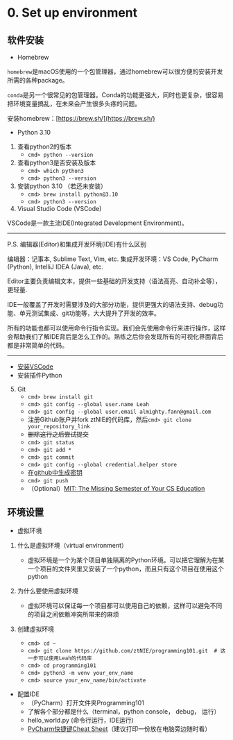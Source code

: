# 0. Set up environment

## 软件安装
* Homebrew

```homebrew```是macOS使用的一个包管理器，通过homebrew可以很方便的安装开发所需的各种package。

```conda```是另一个很常见的包管理器。Conda的功能更强大，同时也更复杂，很容易把环境变量搞乱，在未来会产生很多头疼的问题。

安装homebrew：[https://brew.sh/](https://brew.sh/)

* Python 3.10

1. 查看python2的版本  
	* ```cmd> python --version```  
2. 查看python3是否安装及版本
	* ```cmd> which python3```  
	* ```cmd> python3 --version```  
3. 安装python 3.10 （若还未安装）  
	* ```cmd> brew install python@3.10```  
	* ```cmd> python3 --version```
4. Visual Studio Code (VSCode)

VSCode是一款主流IDE(Integrated Development Environment)。

---
P.S. 编辑器(Editor)和集成开发环境(IDE)有什么区别

编辑器：记事本, Sublime Text, Vim, etc.
集成开发环境：VS Code, PyCharm (Python), IntelliJ IDEA (Java), etc.

Editor主要负责编辑文本，提供一些基础的开发支持（语法高亮、自动补全等），更轻量.

IDE一般覆盖了开发时需要涉及的大部分功能，提供更强大的语法支持、debug功能、单元测试集成、git功能等，大大提升了开发的效率。

所有的功能也都可以使用命令行指令实现。我们会先使用命令行来进行操作，这样会帮助我们了解IDE背后是怎么工作的。熟练之后你会发现所有的可视化界面背后都是非常简单的代码。

---

* [安装VSCode](https://www.jetbrains.com/pycharm/download/#section=mac)  
* 安装插件Python

5. Git
	* ```cmd> brew install git```
	* ```cmd> git config --global user.name Leah```
	* ```cmd> git config --global user.email almighty.fann@gmail.com```
	* 注册Github账户并fork ztNIE的代码库，然后```cmd> git clone your_repository_link```
	* ~~删除这行之后尝试提交~~
	* ```cmd> git status```
	* ```cmd> git add *```
	* ```cmd> git commit```
	* ```cmd> git config --global credential.helper store```
	* [在github中生成密钥](https://docs.github.com/en/enterprise-server@3.4/authentication/keeping-your-account-and-data-secure/creating-a-personal-access-token)
	* ```cmd> git push```
    *  （Optional）[MIT: The Missing Semester of Your CS Education](https://missing.csail.mit.edu/)

## 环境设置

* 虚拟环境

1. 什么是虚拟环境（virtual environment） 
	* 虚拟环境是一个为某个项目单独隔离的Python环境。可以把它理解为在某一个项目的文件夹里又安装了一个python，而且只有这个项目在使用这个python

2. 为什么要使用虚拟环境  
	* 虚拟环境可以保证每一个项目都可以使用自己的依赖，这样可以避免不同的项目之间依赖冲突所带来的麻烦

3. 创建虚拟环境
	* ```cmd> cd ~```
	* ```cmd> git clone https://github.com/ztNIE/programming101.git  # 这一步可以使用Leah的代码库```
	* ```cmd> cd programming101```
	* ```cmd> python3 -m venv your_env_name```
	* ```cmd> source your_env_name/bin/activate```

* 配置IDE
    * （PyCharm）打开文件夹Programming101
    * 了解各个部分都是什么（terminal，python console， debug， 运行）
    * hello_world.py (命令行运行，IDE运行)
    * [PyCharm快捷键Cheat Sheet](https://resources.jetbrains.com/storage/products/pycharm/docs/PyCharm_ReferenceCard_mac.pdf)（建议打印一份放在电脑旁边随时看）
